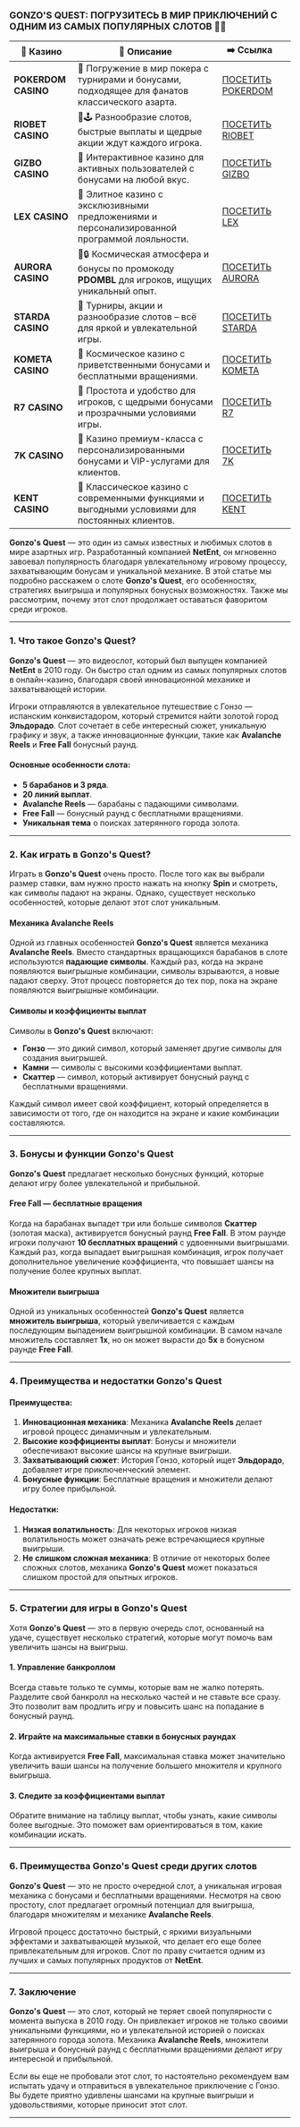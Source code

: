 ### GONZO'S QUEST: ПОГРУЗИТЕСЬ В МИР ПРИКЛЮЧЕНИЙ С ОДНИМ ИЗ САМЫХ ПОПУЛЯРНЫХ СЛОТОВ 🎰✨
| 🎰 Казино           | 📜 Описание                                                                                       | ➡️ Ссылка                                                                                          |   |
| ------------------- | ------------------------------------------------------------------------------------------------- | -------------------------------------------------------------------------------------------------- | - |
| **POKERDOM CASINO** | 🎲 Погружение в мир покера с турнирами и бонусами, подходящее для фанатов классического азарта.   | [ПОСЕТИТЬ POKERDOM](https://brandplay.link/FwVc4f)                                                 |   |
| **RIOBET CASINO**   | 🌟🕹️ Разнообразие слотов, быстрые выплаты и щедрые акции ждут каждого игрока.                    | [ПОСЕТИТЬ RIOBET](https://brandplay.link/TnjsxFvH)                                                 |   |
| **GIZBO CASINO**    | 🚀 Интерактивное казино для активных пользователей с бонусами на любой вкус.                      | [ПОСЕТИТЬ GIZBO](https://brandplay.link/rvzLrVLp)                                                  |   |
| **LEX CASINO**      | 🎰 Элитное казино с эксклюзивными предложениями и персонализированной программой лояльности.      | [ПОСЕТИТЬ LEX](https://brandplay.link/VMqNXPFs)                                                    |   |
| **AURORA CASINO**   | 🌌🔒 Космическая атмосфера и бонусы по промокоду **PDOMBL** для игроков, ищущих уникальный опыт. | [ПОСЕТИТЬ AURORA](https://10trafic-stat2.com/click/668546556bcc6313411604bc/6766/13031/subaccount) |   |
| **STARDA CASINO**   | 🌠 Турниры, акции и разнообразие слотов – всё для яркой и увлекательной игры.                     | [ПОСЕТИТЬ STARDA](https://brandplay.link/HDcDrxLk)                                                 |   |
| **KOMETA CASINO**   | 💫 Космическое казино с приветственными бонусами и бесплатными вращениями.                        | [ПОСЕТИТЬ KOMETA](https://brandplay.link/jHzFFYGv)                                                 |   |
| **R7 CASINO**       | 🎯 Простота и удобство для игроков, с щедрыми бонусами и прозрачными условиями игры.              | [ПОСЕТИТЬ R7](https://brandplay.link/dByFXP7h)                                                     |   |
| **7K CASINO**       | 💎 Казино премиум-класса с персонализированными бонусами и VIP-услугами для клиентов.             | [ПОСЕТИТЬ 7K](https://brandplay.link/dd46bNgD)                                                     |   |
| **KENT CASINO**     | 🎲 Классическое казино с современными функциями и выгодными условиями для постоянных клиентов.    | [ПОСЕТИТЬ KENT](https://brandplay.link/XRH1g6Vb)                                                   |   |
**Gonzo's Quest** — это один из самых известных и любимых слотов в мире азартных игр. Разработанный компанией **NetEnt**, он мгновенно завоевал популярность благодаря увлекательному игровому процессу, захватывающим бонусам и уникальной механике. В этой статье мы подробно расскажем о слоте **Gonzo's Quest**, его особенностях, стратегиях выигрыша и популярных бонусных возможностях. Также мы рассмотрим, почему этот слот продолжает оставаться фаворитом среди игроков.

***

### 1. **Что такое Gonzo's Quest?**

**Gonzo's Quest** — это видеослот, который был выпущен компанией **NetEnt** в 2010 году. Он быстро стал одним из самых популярных слотов в онлайн-казино, благодаря своей инновационной механике и захватывающей истории.

Игроки отправляются в увлекательное путешествие с Гонзо — испанским конквистадором, который стремится найти золотой город **Эльдорадо**. Слот сочетает в себе интересный сюжет, уникальную графику и звук, а также инновационные функции, такие как **Avalanche Reels** и **Free Fall** бонусный раунд.

#### Основные особенности слота:

* **5 барабанов и 3 ряда**.
* **20 линий выплат**.
* **Avalanche Reels** — барабаны с падающими символами.
* **Free Fall** — бонусный раунд с бесплатными вращениями.
* **Уникальная тема** о поисках затерянного города золота.

***

### 2. **Как играть в Gonzo's Quest?**

Играть в **Gonzo's Quest** очень просто. После того как вы выбрали размер ставки, вам нужно просто нажать на кнопку **Spin** и смотреть, как символы падают на экраны. Однако, существует несколько особенностей, которые делают этот слот уникальным.

#### Механика **Avalanche Reels**

Одной из главных особенностей **Gonzo's Quest** является механика **Avalanche Reels**. Вместо стандартных вращающихся барабанов в слоте используются **падающие символы**. Каждый раз, когда на экране появляются выигрышные комбинации, символы взрываются, а новые падают сверху. Этот процесс повторяется до тех пор, пока на экране появляются выигрышные комбинации.

#### Символы и коэффициенты выплат

Символы в **Gonzo's Quest** включают:

* **Гонзо** — это дикий символ, который заменяет другие символы для создания выигрышей.
* **Камни** — символы с высокими коэффициентами выплат.
* **Скаттер** — символ, который активирует бонусный раунд с бесплатными вращениями.

Каждый символ имеет свой коэффициент, который определяется в зависимости от того, где он находится на экране и какие комбинации составляются.

***

### 3. **Бонусы и функции Gonzo's Quest**

**Gonzo's Quest** предлагает несколько бонусных функций, которые делают игру более увлекательной и прибыльной.

#### Free Fall — бесплатные вращения

Когда на барабанах выпадет три или больше символов **Скаттер** (золотая маска), активируется бонусный раунд **Free Fall**. В этом раунде игроки получают **10 бесплатных вращений** с удвоенными выигрышами. Каждый раз, когда выпадает выигрышная комбинация, игрок получает дополнительное увеличение коэффициента, что повышает шансы на получение более крупных выплат.

#### Множители выигрыша

Одной из уникальных особенностей **Gonzo's Quest** является **множитель выигрыша**, который увеличивается с каждым последующим выпадением выигрышной комбинации. В самом начале множитель составляет **1x**, но он может вырасти до **5x** в бонусном раунде **Free Fall**.

***

### 4. **Преимущества и недостатки Gonzo's Quest**

#### Преимущества:

1. **Инновационная механика**: Механика **Avalanche Reels** делает игровой процесс динамичным и увлекательным.
2. **Высокие коэффициенты выплат**: Бонусы и множители обеспечивают высокие шансы на крупные выигрыши.
3. **Захватывающий сюжет**: История Гонзо, который ищет **Эльдорадо**, добавляет игре приключенческий элемент.
4. **Бонусные функции**: Бесплатные вращения и множители делают игру более прибыльной.

#### Недостатки:

1. **Низкая волатильность**: Для некоторых игроков низкая волатильность может означать реже встречающиеся крупные выигрыши.
2. **Не слишком сложная механика**: В отличие от некоторых более сложных слотов, механика **Gonzo's Quest** может показаться слишком простой для опытных игроков.

***

### 5. **Стратегии для игры в Gonzo's Quest**

Хотя **Gonzo's Quest** — это в первую очередь слот, основанный на удаче, существует несколько стратегий, которые могут помочь вам увеличить шансы на выигрыш.

#### 1. **Управление банкроллом**

Всегда ставьте только те суммы, которые вам не жалко потерять. Разделите свой банкролл на несколько частей и не ставьте все сразу. Это позволит вам продлить игру и повысить шанс на попадание в бонусный раунд.

#### 2. **Играйте на максимальные ставки в бонусных раундах**

Когда активируется **Free Fall**, максимальная ставка может значительно увеличить ваши шансы на получение большего множителя и крупного выигрыша.

#### 3. **Следите за коэффициентами выплат**

Обратите внимание на таблицу выплат, чтобы узнать, какие символы более выгодные. Это поможет вам ориентироваться в том, какие комбинации искать.

***

### 6. **Преимущества Gonzo's Quest среди других слотов**

**Gonzo's Quest** — это не просто очередной слот, а уникальная игровая механика с бонусами и бесплатными вращениями. Несмотря на свою простоту, слот предлагает огромный потенциал для выигрыша, благодаря множителям и механике **Avalanche Reels**.

Игровой процесс достаточно быстрый, с яркими визуальными эффектами и захватывающей музыкой, что делает его еще более привлекательным для игроков. Слот по праву считается одним из лучших и самых популярных продуктов от **NetEnt**.

***

### 7. **Заключение**

**Gonzo's Quest** — это слот, который не теряет своей популярности с момента выпуска в 2010 году. Он привлекает игроков не только своими уникальными функциями, но и увлекательной историей о поисках затерянного города золота. Механика **Avalanche Reels**, множители выигрыша и бонусный раунд с бесплатными вращениями делают игру интересной и прибыльной.

Если вы еще не пробовали этот слот, то настоятельно рекомендуем вам испытать удачу и отправиться в увлекательное приключение с Гонзо. Вы будете приятно удивлены шансами на крупные выигрыши и удовольствиями, которые приносит этот слот.

***
